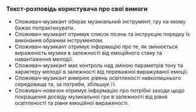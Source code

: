 ### Текст-розповідь користувача про свої вимоги
- Споживач-музикант обирає музикальний інструмент, гру на якому бажає попрактикувати.
- Споживач-музикант отримує список пісень та інструкцію порядку їх виконання обраним інструментом.
- Споживач-музикант отримує інформацію про те, як змінюється вираженість музики в залежності від емоційного стану та навантаження мелодії.
- Споживач-музикант має контроль над зміною параметрів тону та характеру мелодії в залежності від переважної виражуваної емоції.
- Споживач-музикант вимірює рівень освітленості навколишнього середовища та, за потреби, збільшує її.
- Споживач-новачок отримує інформацію про потрібні заходи щодо покращення досвіду музикальної гри в залежності від рівня освітленості та рівня емоційної вираженості.
